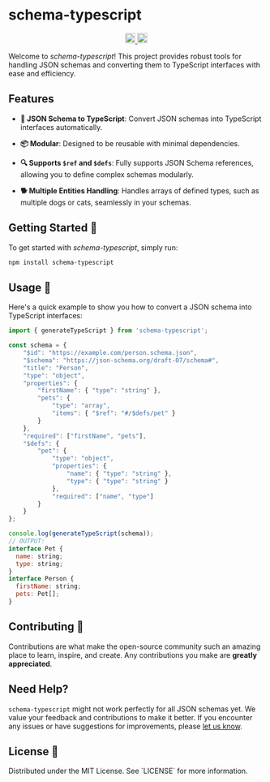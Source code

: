 # schema-typescript 

<p align="center" width="100%">
  <a href="https://github.com/pyramation/schema-typescript/actions/workflows/run-tests.yaml">
    <img height="20" src="https://github.com/pyramation/schema-typescript/actions/workflows/run-tests.yaml/badge.svg" />
  </a>
   <a href="https://github.com/pyramation/schema-typescript/blob/main/LICENSE-MIT"><img height="20" src="https://img.shields.io/badge/license-MIT-blue.svg"/></a>
</p>

Welcome to _schema-typescript_! This project provides robust tools for handling JSON schemas and converting them to TypeScript interfaces with ease and efficiency.

## Features 

- **🔧 JSON Schema to TypeScript**: Convert JSON schemas into TypeScript interfaces automatically.

- **📦 Modular**: Designed to be reusable with minimal dependencies.

- **🔍 Supports `$ref` and `$defs`**: Fully supports JSON Schema references, allowing you to define complex schemas modularly.

- **🐕 Multiple Entities Handling**: Handles arrays of defined types, such as multiple dogs or cats, seamlessly in your schemas.

## Getting Started 🏁

To get started with _schema-typescript_, simply run:

```bash
npm install schema-typescript
```

## Usage 📘

Here's a quick example to show you how to convert a JSON schema into TypeScript interfaces:

```javascript
import { generateTypeScript } from 'schema-typescript';

const schema = {
    "$id": "https://example.com/person.schema.json",
    "$schema": "https://json-schema.org/draft-07/schema#",
    "title": "Person",
    "type": "object",
    "properties": {
        "firstName": { "type": "string" },
        "pets": {
            "type": "array",
            "items": { "$ref": "#/$defs/pet" }
        }
    },
    "required": ["firstName", "pets"],
    "$defs": {
        "pet": {
            "type": "object",
            "properties": {
                "name": { "type": "string" },
                "type": { "type": "string" } 
            },
            "required": ["name", "type"]
        }
    }
};

console.log(generateTypeScript(schema));
// OUTPUT:
interface Pet {
  name: string;
  type: string;
}
interface Person {
  firstName: string;
  pets: Pet[];
}
```

## Contributing 🤝

Contributions are what make the open-source community such an amazing place to learn, inspire, and create. Any contributions you make are **greatly appreciated**.

## Need Help?

`schema-typescript` might not work perfectly for all JSON schemas yet. We value your feedback and contributions to make it better. If you encounter any issues or have suggestions for improvements, please [let us know](https://github.com/pyramation/schema-typescript/issues).

## License 📜

Distributed under the MIT License. See \`LICENSE\` for more information.
